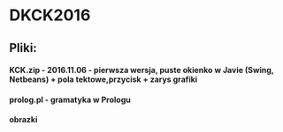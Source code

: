 # DKCK2016
## Pliki:
#### KCK.zip - 2016.11.06 - pierwsza wersja, puste okienko w Javie (Swing, Netbeans) + pola tektowe,przycisk + zarys grafiki
#### prolog.pl - gramatyka w Prologu
#### obrazki 
